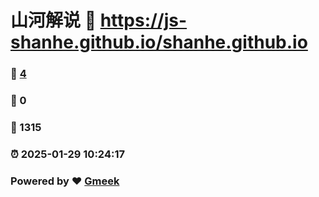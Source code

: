 # 山河解说 :link: https://js-shanhe.github.io/shanhe.github.io 
### :page_facing_up: [4](https://js-shanhe.github.io/shanhe.github.io/tag.html) 
### :speech_balloon: 0 
### :hibiscus: 1315 
### :alarm_clock: 2025-01-29 10:24:17 
### Powered by :heart: [Gmeek](https://github.com/Meekdai/Gmeek)
